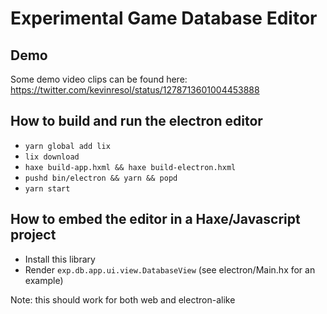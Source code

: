 # Experimental Game Database Editor

## Demo

Some demo video clips can be found here: https://twitter.com/kevinresol/status/1278713601004453888

## How to build and run the electron editor

- `yarn global add lix`
- `lix download`
- `haxe build-app.hxml && haxe build-electron.hxml`
- `pushd bin/electron && yarn && popd`
- `yarn start`

## How to embed the editor in a Haxe/Javascript project

- Install this library
- Render `exp.db.app.ui.view.DatabaseView` (see electron/Main.hx for an example)

Note: this should work for both web and electron-alike
